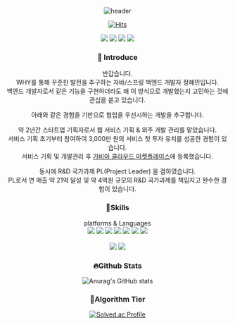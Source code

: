 <div align="center">
  
  ![header](https://capsule-render.vercel.app/api?type=Waving&text=Welcome!&fontColor=FFFFFF)

[![Hits](https://hits.seeyoufarm.com/api/count/incr/badge.svg?url=https%3A%2F%2Fgithub.com%2FHyemIin%2F&count_bg=%2379C83D&title_bg=%2348463B&icon=&icon_color=%23E7E7E7&title=hits&edge_flat=false)](https://hits.seeyoufarm.com)

<a href="https://lydian-tank-922.notion.site/Harry-PlayMaker-841f829dbf734f99b5668fd0eb43272d?pvs=4" target="_blank"><img src="https://img.shields.io/badge/Resume-0062AD?style=flat-square&logo=Notion&logoColor=FFFFFF"/></a>
<a href="https://hyem5019.tistory.com/" target="_blank"><img src="https://img.shields.io/badge/Tistory-FF8800?style=flat-square&logo=Tistory&logoColor=FFFFFF"/></a>
<a href="hyem5019@gmail.com" target="_blank"><img src="https://img.shields.io/badge/hyem5019@gmail.com-EA4335?style=flat-square&logo=Gmail&logoColor=FFFFFF"/></a>
<a href="https://www.instagram.com/hyem_1n/" target="_blank"><img src="https://img.shields.io/badge/hyem_1n-E4405F?style=flat-square&logo=Instagram&logoColor=FFFFFF"/></a>


### 👋 Introduce
반갑습니다.<br>
WHY를 통해 꾸준한 발전을 추구하는 자바/스프링 백엔드 개발자 정혜민입니다. <br>
백엔드 개발자로서 같은 기능을 구현하더라도 왜 이 방식으로 개발했는지 고민하는 것에 관심을 쏟고 있습니다.<br>

아래와 같은 경험을 기반으로 협업을 우선시하는 개발을 추구합니다.<br>

약 2년간 스타트업 기획자로서 웹 서비스 기획 & 외주 개발 관리를 맡았습니다.<br>
서비스 기획 초기부터 참여하여 3,000만 원의 서비스 첫 투자 유치를 성공한 경험이 있습니다.<br>
서비스 기획 및 개발관리 후 [가비아 클라우드 마켓플레이스](https://cloud.gabia.com/marketplace/15)에 등록했습니다.<br>

동시에 R&D 국가과제 PL(Project Leader) 을 겸하였습니다.<br>
PL로서 연 매출 약 21억 달성 및 약 4억원 규모의 R&D 국가과제를 책임지고 완수한 경험이 있습니다.<br>

### 💪Skills
platforms & Languages <br>
<img src="https://img.shields.io/badge/Spring-6DB33F?style=flat-square&logo=Spring&logoColor=FFFFFF"/></a>
<img src="https://img.shields.io/badge/SpringBoot-6DB33F?style=flat-square&logo=SpringBoot&logoColor=FFFFFF"/></a>
<img src="https://img.shields.io/badge/MySQL-4479A1?style=flat-square&logo=MySQL&logoColor=FFFFFF"/></a>
<img src="https://img.shields.io/badge/AWS-232F3E?style=flat-square&logo=AmazonAWS&logoColor=FFFFFF"/></a>
<img src="https://img.shields.io/badge/Jira-0052CC?style=flat-square&logo=Jira&logoColor=FFFFFF"/></a>
<img src="https://img.shields.io/badge/Git-F05032?style=flat-square&logo=Git&logoColor=FFFFFF"/></a>
<img src="https://img.shields.io/badge/Github-181717?style=flat-square&logo=Github&logoColor=FFFFFF"/></a>
</a><br><br>
<img src="https://img.shields.io/badge/Java-004027?style=flat-square&logo=Jameson&logoColor=FFFFFF"/></a>
<img src="https://img.shields.io/badge/Python-000000?style=flat-square&logo=PyCharm&logoColor=FFFFFF"/></a>


### 🔥Github Stats
![Anurag's GitHub stats](https://github-readme-stats.vercel.app/api?username=HyemIin&show_icons=true&theme=transparent)

### 🌱Algorithm Tier

[![Solved.ac Profile](http://mazassumnida.wtf/api/v2/generate_badge?boj=hyem5019)](https://solved.ac/hyem5019/)
</div>

<!--
**HyemIin/HyemIin** is a ✨ _special_ ✨ repository because its `README.md` (this file) appears on your GitHub profile.

Here are some ideas to get you started:

- 🔭 I’m currently working on ...
- 🌱 I’m currently learning ...
- 👯 I’m looking to collaborate on ...
- 🤔 I’m looking for help with ...
- 💬 Ask me about ...
- 📫 How to reach me: ...
- 😄 Pronouns: ...
- ⚡ Fun fact: ...
-->
